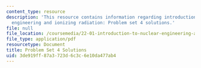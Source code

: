 ```yaml
---
content_type: resource
description: 'This resource contains information regarding introduction to nuclear
  engineering and ionizing radiation: Problem set 4 solutions.'
file: null
file_location: /coursemedia/22-01-introduction-to-nuclear-engineering-and-ionizing-radiation-fall-2016/3de919ff87a3723d6c3c6e10da477ab4_MIT22_01F16_ProblemSet4Sol.pdf
file_type: application/pdf
resourcetype: Document
title: Problem Set 4 Solutions
uid: 3de919ff-87a3-723d-6c3c-6e10da477ab4
---
```

